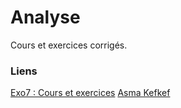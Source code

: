 # Analyse
Cours et exercices corrigés.
### Liens
[Exo7 : Cours et exercices](http://exo7.emath.fr/un.html)
[Asma Kefkef](https://www.youtube.com/@asmakefkef)
